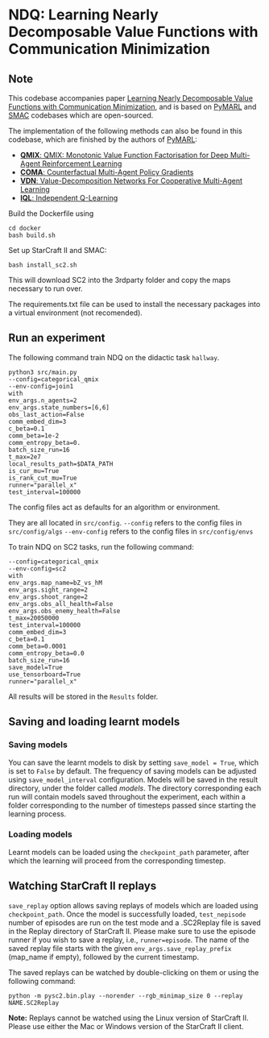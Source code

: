 # NDQ: Learning Nearly Decomposable Value Functions with Communication Minimization

## Note
 This codebase accompanies paper [Learning Nearly Decomposable Value Functions with Communication Minimization](https://openreview.net/forum?id=HJx-3grYDB&noteId=HJx-3grYDB), 
 and is based on  [PyMARL](https://github.com/oxwhirl/pymarl) and [SMAC](https://github.com/oxwhirl/smac) codebases which are open-sourced.

The implementation of the following methods can also be found in this codebase, which are finished by the authors of [PyMARL](https://github.com/oxwhirl/pymarl):

- [**QMIX**: QMIX: Monotonic Value Function Factorisation for Deep Multi-Agent Reinforcement Learning](https://arxiv.org/abs/1803.11485)
- [**COMA**: Counterfactual Multi-Agent Policy Gradients](https://arxiv.org/abs/1705.08926)
- [**VDN**: Value-Decomposition Networks For Cooperative Multi-Agent Learning](https://arxiv.org/abs/1706.05296) 
- [**IQL**: Independent Q-Learning](https://arxiv.org/abs/1511.08779)

Build the Dockerfile using 
```shell
cd docker
bash build.sh
```

Set up StarCraft II and SMAC:
```shell
bash install_sc2.sh
```

This will download SC2 into the 3rdparty folder and copy the maps necessary to run over.

The requirements.txt file can be used to install the necessary packages into a virtual environment (not recomended).

## Run an experiment 

The following command train NDQ on the didactic task `hallway`.

```shell
python3 src/main.py 
--config=categorical_qmix
--env-config=join1
with
env_args.n_agents=2
env_args.state_numbers=[6,6]
obs_last_action=False
comm_embed_dim=3
c_beta=0.1
comm_beta=1e-2
comm_entropy_beta=0.
batch_size_run=16
t_max=2e7
local_results_path=$DATA_PATH
is_cur_mu=True
is_rank_cut_mu=True
runner="parallel_x"
test_interval=100000
```

The config files act as defaults for an algorithm or environment. 

They are all located in `src/config`.
`--config` refers to the config files in `src/config/algs`
`--env-config` refers to the config files in `src/config/envs`

To train NDQ on SC2 tasks, run the following command:
```shell
--config=categorical_qmix
--env-config=sc2
with
env_args.map_name=bZ_vs_hM
env_args.sight_range=2
env_args.shoot_range=2
env_args.obs_all_health=False
env_args.obs_enemy_health=False
t_max=20050000
test_interval=100000
comm_embed_dim=3
c_beta=0.1
comm_beta=0.0001
comm_entropy_beta=0.0
batch_size_run=16
save_model=True
use_tensorboard=True
runner="parallel_x"
```

All results will be stored in the `Results` folder.

## Saving and loading learnt models

### Saving models

You can save the learnt models to disk by setting `save_model = True`, which is set to `False` by default. The frequency of saving models can be adjusted using `save_model_interval` configuration. Models will be saved in the result directory, under the folder called *models*. The directory corresponding each run will contain models saved throughout the experiment, each within a folder corresponding to the number of timesteps passed since starting the learning process.

### Loading models

Learnt models can be loaded using the `checkpoint_path` parameter, after which the learning will proceed from the corresponding timestep. 

## Watching StarCraft II replays

`save_replay` option allows saving replays of models which are loaded using `checkpoint_path`. Once the model is successfully loaded, `test_nepisode` number of episodes are run on the test mode and a .SC2Replay file is saved in the Replay directory of StarCraft II. Please make sure to use the episode runner if you wish to save a replay, i.e., `runner=episode`. The name of the saved replay file starts with the given `env_args.save_replay_prefix` (map_name if empty), followed by the current timestamp. 

The saved replays can be watched by double-clicking on them or using the following command:

```shell
python -m pysc2.bin.play --norender --rgb_minimap_size 0 --replay NAME.SC2Replay
```

**Note:** Replays cannot be watched using the Linux version of StarCraft II. Please use either the Mac or Windows version of the StarCraft II client.
